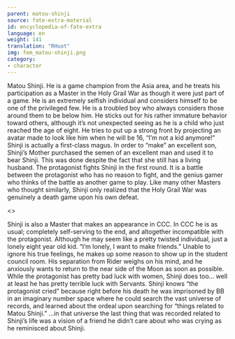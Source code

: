```yaml
---
parent: matou-shinji
source: fate-extra-material
id: encyclopedia-of-fate-extra
language: en
weight: 141
translation: "RHuot"
img: fem_matou-shinji.png
category:
- character
---
```


Matou Shinji.
He is a game champion from the Asia area, and he treats his participation as a Master in the Holy Grail War as though it were just part of a game.
He is an extremely selfish individual and considers himself to be one of the privileged few. He is a troubled boy who always considers those around them to be below him.
He sticks out for his rather immature behavior toward others, although it’s not unexpected seeing as he is a child who just reached the age of eight.
He tries to put up a strong front by projecting an avatar made to look like him when he will be 16, “I’m not a kid anymore!”
Shinji is actually a first-class magus. In order to “make” an excellent son, Shinji’s Mother purchased the semen of an excellent man and used it to bear Shinji. This was done despite the fact that she still has a living husband.
The protagonist fights Shinji in the first round.
It is a battle between the protagonist who has no reason to fight, and the genius gamer who thinks of the battle as another game to play.
Like many other Masters who thought similarly, Shinji only realized that the Holy Grail War was genuinely a death game upon his own defeat.

<>

Shinji is also a Master that makes an appearance in CCC.
In CCC he is as usual; completely self-serving to the end, and altogether incompatible with the protagonist. Although he may seem like a pretty twisted individual, just a lonely eight year old kid.
“I’m lonely, I want to make friends.” Unable to ignore his true feelings, he makes up some reason to show up in the student council room.
His separation from Rider weighs on his mind, and he anxiously wants to return to the near side of the Moon as soon as possible.
While the protagonist has pretty bad luck with women, Shinji does too… well at least he has pretty terrible luck with Servants.
Shinji knows “the protagonist cried” because right before his death he was imprisoned by BB in an imaginary number space where he could search the vast universe of records, and learned about the ordeal upon searching for “things related to Matou Shinji.” …in that universe the last thing that was recorded related to Shinji’s life was a vision of a friend he didn’t care about who was crying as he reminisced about Shinji.

